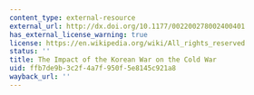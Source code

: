 ```yaml
---
content_type: external-resource
external_url: http://dx.doi.org/10.1177/002200278002400401
has_external_license_warning: true
license: https://en.wikipedia.org/wiki/All_rights_reserved
status: ''
title: The Impact of the Korean War on the Cold War
uid: ffb7de9b-3c2f-4a7f-950f-5e8145c921a8
wayback_url: ''
---
```

